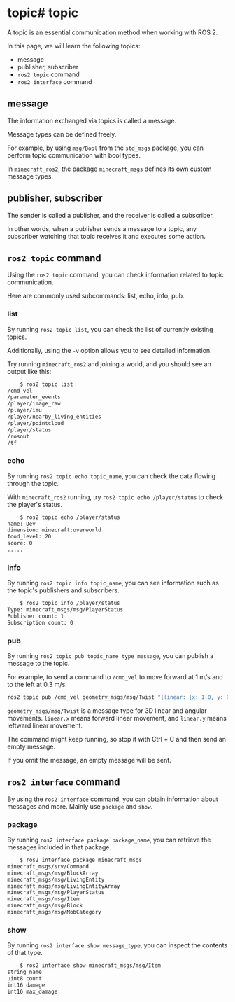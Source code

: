 # topic# topic
A topic is an essential communication method when working with ROS 2.

In this page, we will learn the following topics:
- message
- publisher, subscriber
- `ros2 topic` command
- `ros2 interface` command

## message
The information exchanged via topics is called a message.

Message types can be defined freely.

For example, by using `msg/Bool` from the `std_msgs` package, you can perform topic communication with bool types.

In `minecraft_ros2`, the package `minecraft_msgs` defines its own custom message types.

## publisher, subscriber
The sender is called a publisher, and the receiver is called a subscriber.

In other words, when a publisher sends a message to a topic, any subscriber watching that topic receives it and executes some action.

## `ros2 topic` command
Using the `ros2 topic` command, you can check information related to topic communication.

Here are commonly used subcommands: list, echo, info, pub.

### list
By running `ros2 topic list`, you can check the list of currently existing topics.

Additionally, using the `-v` option allows you to see detailed information.

Try running `minecraft_ros2` and joining a world, and you should see an output like this:

```bash
    $ ros2 topic list
/cmd_vel
/parameter_events
/player/image_raw
/player/imu
/player/nearby_living_entities
/player/pointcloud
/player/status
/rosout
/tf
```

### echo
By running `ros2 topic echo topic_name`, you can check the data flowing through the topic.

With `minecraft_ros2` running, try `ros2 topic echo /player/status` to check the player's status.

```bash
    $ ros2 topic echo /player/status 
name: Dev
dimension: minecraft:overworld
food_level: 20
score: 0
.....
```

### info
By running `ros2 topic info topic_name`, you can see information such as the topic's publishers and subscribers.

```bash
    $ ros2 topic info /player/status 
Type: minecraft_msgs/msg/PlayerStatus
Publisher count: 1
Subscription count: 0
```

### pub
By running `ros2 topic pub topic_name type message`, you can publish a message to the topic.

For example, to send a command to `/cmd_vel` to move forward at 1 m/s and to the left at 0.3 m/s:

```bash
ros2 topic pub /cmd_vel geometry_msgs/msg/Twist "{linear: {x: 1.0, y: 0.3}}"
```

`geometry_msgs/msg/Twist` is a message type for 3D linear and angular movements. `linear.x` means forward linear movement, and `linear.y` means leftward linear movement.

The command might keep running, so stop it with Ctrl + C and then send an empty message.

If you omit the message, an empty message will be sent.

## `ros2 interface` command
By using the `ros2 interface` command, you can obtain information about messages and more.
Mainly use `package` and `show`.

### package
By running `ros2 interface package package_name`, you can retrieve the messages included in that package.

```bash
    $ ros2 interface package minecraft_msgs 
minecraft_msgs/srv/Command
minecraft_msgs/msg/BlockArray
minecraft_msgs/msg/LivingEntity
minecraft_msgs/msg/LivingEntityArray
minecraft_msgs/msg/PlayerStatus
minecraft_msgs/msg/Item
minecraft_msgs/msg/Block
minecraft_msgs/msg/MobCategory
```

### show
By running `ros2 interface show message_type`, you can inspect the contents of that type.

```bash
    $ ros2 interface show minecraft_msgs/msg/Item 
string name
uint8 count
int16 damage
int16 max_damage
```
